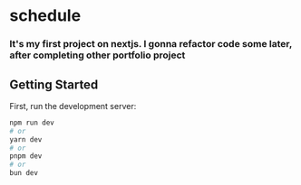 # schedule
### It's my first project on nextjs. I gonna refactor code some later, after completing other portfolio project

## Getting Started

First, run the development server:

```bash
npm run dev
# or
yarn dev
# or
pnpm dev
# or
bun dev
```
